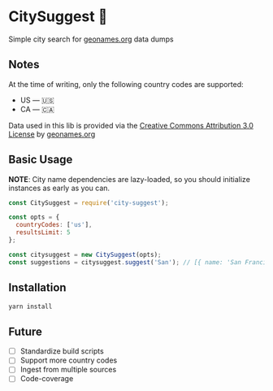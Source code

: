 # CitySuggest 🌇
Simple city search for [geonames.org](http://www.geonames.org/) data dumps

## Notes
At the time of writing, only the following country codes are supported:

- US — 🇺🇸
- CA — 🇨🇦

Data used in this lib is provided via the [Creative Commons Attribution 3.0 License](http://creativecommons.org/licenses/by/3.0/) by [geonames.org](http://www.geonames.org/)

## Basic Usage

**NOTE**: City name dependencies are lazy-loaded, so you should
initialize instances as early as you can.

```javascript
const CitySuggest = require('city-suggest');

const opts = {
  countryCodes: ['us'],
  resultsLimit: 5
};

const citysuggest = new CitySuggest(opts);
const suggestions = citysuggest.suggest('San'); // [{ name: 'San Francisco, CA, USA', latitude: 123, longitude: 456}}, ...];
```

## Installation
```sh
yarn install
```

## Future
- [ ] Standardize build scripts
- [ ] Support more country codes
- [ ] Ingest from multiple sources
- [ ] Code-coverage
